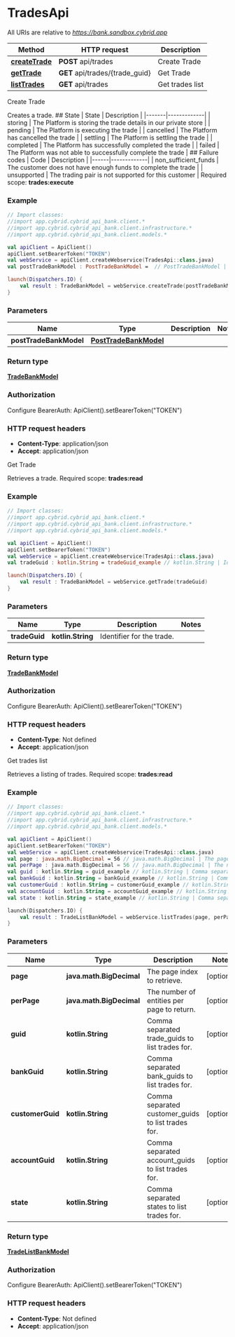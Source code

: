 # TradesApi

All URIs are relative to *https://bank.sandbox.cybrid.app*

Method | HTTP request | Description
------------- | ------------- | -------------
[**createTrade**](TradesApi.md#createTrade) | **POST** api/trades | Create Trade
[**getTrade**](TradesApi.md#getTrade) | **GET** api/trades/{trade_guid} | Get Trade
[**listTrades**](TradesApi.md#listTrades) | **GET** api/trades | Get trades list



Create Trade

Creates a trade.  ## State  | State | Description | |-------|-------------| | storing | The Platform is storing the trade details in our private store | | pending | The Platform is executing the trade | | cancelled | The Platform has cancelled the trade | | settling | The Platform is settling the trade | | completed | The Platform has successfully completed the trade | | failed | The Platform was not able to successfully complete the trade |  ## Failure codes  | Code | Description | |------|-------------| | non_sufficient_funds | The customer does not have enough funds to complete the trade | | unsupported | The trading pair is not supported for this customer |    Required scope: **trades:execute**

### Example
```kotlin
// Import classes:
//import app.cybrid.cybrid_api_bank.client.*
//import app.cybrid.cybrid_api_bank.client.infrastructure.*
//import app.cybrid.cybrid_api_bank.client.models.*

val apiClient = ApiClient()
apiClient.setBearerToken("TOKEN")
val webService = apiClient.createWebservice(TradesApi::class.java)
val postTradeBankModel : PostTradeBankModel =  // PostTradeBankModel | 

launch(Dispatchers.IO) {
    val result : TradeBankModel = webService.createTrade(postTradeBankModel)
}
```

### Parameters

Name | Type | Description  | Notes
------------- | ------------- | ------------- | -------------
 **postTradeBankModel** | [**PostTradeBankModel**](PostTradeBankModel.md)|  |

### Return type

[**TradeBankModel**](TradeBankModel.md)

### Authorization


Configure BearerAuth:
    ApiClient().setBearerToken("TOKEN")

### HTTP request headers

 - **Content-Type**: application/json
 - **Accept**: application/json


Get Trade

Retrieves a trade.  Required scope: **trades:read**

### Example
```kotlin
// Import classes:
//import app.cybrid.cybrid_api_bank.client.*
//import app.cybrid.cybrid_api_bank.client.infrastructure.*
//import app.cybrid.cybrid_api_bank.client.models.*

val apiClient = ApiClient()
apiClient.setBearerToken("TOKEN")
val webService = apiClient.createWebservice(TradesApi::class.java)
val tradeGuid : kotlin.String = tradeGuid_example // kotlin.String | Identifier for the trade.

launch(Dispatchers.IO) {
    val result : TradeBankModel = webService.getTrade(tradeGuid)
}
```

### Parameters

Name | Type | Description  | Notes
------------- | ------------- | ------------- | -------------
 **tradeGuid** | **kotlin.String**| Identifier for the trade. |

### Return type

[**TradeBankModel**](TradeBankModel.md)

### Authorization


Configure BearerAuth:
    ApiClient().setBearerToken("TOKEN")

### HTTP request headers

 - **Content-Type**: Not defined
 - **Accept**: application/json


Get trades list

Retrieves a listing of trades.  Required scope: **trades:read**

### Example
```kotlin
// Import classes:
//import app.cybrid.cybrid_api_bank.client.*
//import app.cybrid.cybrid_api_bank.client.infrastructure.*
//import app.cybrid.cybrid_api_bank.client.models.*

val apiClient = ApiClient()
apiClient.setBearerToken("TOKEN")
val webService = apiClient.createWebservice(TradesApi::class.java)
val page : java.math.BigDecimal = 56 // java.math.BigDecimal | The page index to retrieve.
val perPage : java.math.BigDecimal = 56 // java.math.BigDecimal | The number of entities per page to return.
val guid : kotlin.String = guid_example // kotlin.String | Comma separated trade_guids to list trades for.
val bankGuid : kotlin.String = bankGuid_example // kotlin.String | Comma separated bank_guids to list trades for.
val customerGuid : kotlin.String = customerGuid_example // kotlin.String | Comma separated customer_guids to list trades for.
val accountGuid : kotlin.String = accountGuid_example // kotlin.String | Comma separated account_guids to list trades for.
val state : kotlin.String = state_example // kotlin.String | Comma separated states to list trades for.

launch(Dispatchers.IO) {
    val result : TradeListBankModel = webService.listTrades(page, perPage, guid, bankGuid, customerGuid, accountGuid, state)
}
```

### Parameters

Name | Type | Description  | Notes
------------- | ------------- | ------------- | -------------
 **page** | **java.math.BigDecimal**| The page index to retrieve. | [optional]
 **perPage** | **java.math.BigDecimal**| The number of entities per page to return. | [optional]
 **guid** | **kotlin.String**| Comma separated trade_guids to list trades for. | [optional]
 **bankGuid** | **kotlin.String**| Comma separated bank_guids to list trades for. | [optional]
 **customerGuid** | **kotlin.String**| Comma separated customer_guids to list trades for. | [optional]
 **accountGuid** | **kotlin.String**| Comma separated account_guids to list trades for. | [optional]
 **state** | **kotlin.String**| Comma separated states to list trades for. | [optional]

### Return type

[**TradeListBankModel**](TradeListBankModel.md)

### Authorization


Configure BearerAuth:
    ApiClient().setBearerToken("TOKEN")

### HTTP request headers

 - **Content-Type**: Not defined
 - **Accept**: application/json

